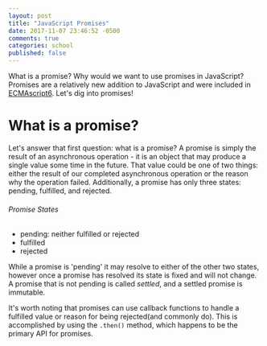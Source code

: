 ```yaml
---
layout: post
title: "JavaScript Promises"
date: 2017-11-07 23:46:52 -0500
comments: true
categories: school
published: false
---
```



What is a promise? Why would we want to use promises in JavaScript? Promises are a relatively new addition to JavaScript and were included in [ECMAscript6](http://es6-features.org/#Constants). Let's dig into promises!<!--more-->

# What is a promise?
Let's answer that first question: what is a promise? A promise is simply the result of an asynchronous operation - it is an object that may produce a single value some time in the future. That value could be one of two things: either the result of our completed asynchronous operation or the reason why the operation failed. Additionally, a promise has only three states: pending, fulfilled, and rejected.

###### Promise States
- pending: neither fulfilled or rejected
- fulfilled
- rejected

While a promise is 'pending' it may resolve to either of the other two states, however once a promise has resolved its state is fixed and will not change. A promise that is not pending is called *settled*, and a settled promise is immutable.  

It's worth noting that promises can use callback functions to handle a fulfilled value or reason for being rejected(and commonly do). This is accomplished by using the `.then()` method, which happens to be the primary API for promises.
